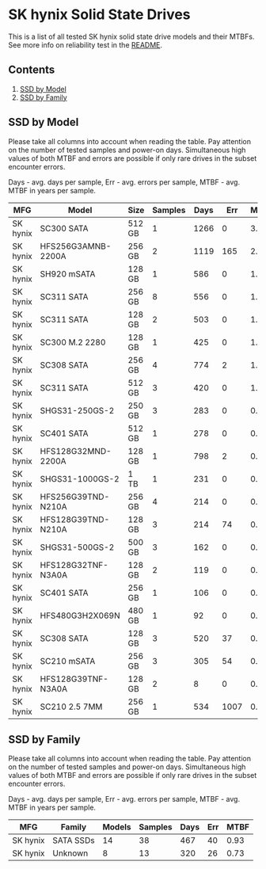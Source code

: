 SK hynix Solid State Drives
===========================

This is a list of all tested SK hynix solid state drive models and their MTBFs. See
more info on reliability test in the [README](https://github.com/bsdhw/SMART).

Contents
--------

1. [ SSD by Model  ](#ssd-by-model)
2. [ SSD by Family ](#ssd-by-family)

SSD by Model
------------

Please take all columns into account when reading the table. Pay attention on the
number of tested samples and power-on days. Simultaneous high values of both MTBF
and errors are possible if only rare drives in the subset encounter errors.

Days - avg. days per sample,
Err  - avg. errors per sample,
MTBF - avg. MTBF in years per sample.

| MFG       | Model              | Size   | Samples | Days  | Err   | MTBF |
|-----------|--------------------|--------|---------|-------|-------|------|
| SK hynix  | SC300 SATA         | 512 GB | 1       | 1266  | 0     | 3.47   |
| SK hynix  | HFS256G3AMNB-2200A | 256 GB | 2       | 1119  | 165   | 2.12   |
| SK hynix  | SH920 mSATA        | 128 GB | 1       | 586   | 0     | 1.61   |
| SK hynix  | SC311 SATA         | 256 GB | 8       | 556   | 0     | 1.53   |
| SK hynix  | SC311 SATA         | 128 GB | 2       | 503   | 0     | 1.38   |
| SK hynix  | SC300 M.2 2280     | 128 GB | 1       | 425   | 0     | 1.17   |
| SK hynix  | SC308 SATA         | 256 GB | 4       | 774   | 2     | 1.16   |
| SK hynix  | SC311 SATA         | 512 GB | 3       | 420   | 0     | 1.15   |
| SK hynix  | SHGS31-250GS-2     | 250 GB | 3       | 283   | 0     | 0.78   |
| SK hynix  | SC401 SATA         | 512 GB | 1       | 278   | 0     | 0.76   |
| SK hynix  | HFS128G32MND-2200A | 128 GB | 1       | 798   | 2     | 0.73   |
| SK hynix  | SHGS31-1000GS-2    | 1 TB   | 1       | 231   | 0     | 0.63   |
| SK hynix  | HFS256G39TND-N210A | 256 GB | 4       | 214   | 0     | 0.59   |
| SK hynix  | HFS128G39TND-N210A | 128 GB | 3       | 214   | 74    | 0.50   |
| SK hynix  | SHGS31-500GS-2     | 500 GB | 3       | 162   | 0     | 0.45   |
| SK hynix  | HFS128G32TNF-N3A0A | 128 GB | 2       | 119   | 0     | 0.33   |
| SK hynix  | SC401 SATA         | 256 GB | 1       | 106   | 0     | 0.29   |
| SK hynix  | HFS480G3H2X069N    | 480 GB | 1       | 92    | 0     | 0.25   |
| SK hynix  | SC308 SATA         | 128 GB | 3       | 520   | 37    | 0.10   |
| SK hynix  | SC210 mSATA        | 256 GB | 3       | 305   | 54    | 0.04   |
| SK hynix  | HFS128G39TNF-N3A0A | 128 GB | 2       | 8     | 0     | 0.02   |
| SK hynix  | SC210 2.5 7MM      | 256 GB | 1       | 534   | 1007  | 0.00   |

SSD by Family
-------------

Please take all columns into account when reading the table. Pay attention on the
number of tested samples and power-on days. Simultaneous high values of both MTBF
and errors are possible if only rare drives in the subset encounter errors.

Days - avg. days per sample,
Err  - avg. errors per sample,
MTBF - avg. MTBF in years per sample.

| MFG       | Family                 | Models | Samples | Days  | Err   | MTBF |
|-----------|------------------------|--------|---------|-------|-------|------|
| SK hynix  | SATA SSDs              | 14     | 38      | 467   | 40    | 0.93   |
| SK hynix  | Unknown                | 8      | 13      | 320   | 26    | 0.73   |
